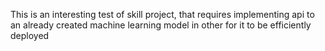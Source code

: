 This is an interesting test of skill project, that requires implementing api to an already created machine learning model in other for it to be efficiently deployed
